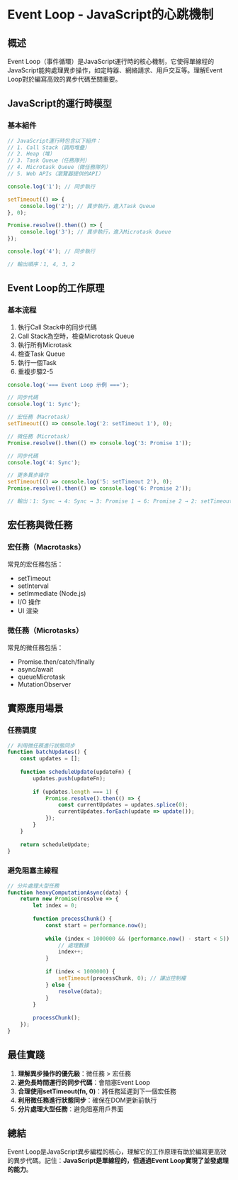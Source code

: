 # Event Loop - JavaScript的心跳機制

## 概述

Event Loop（事件循環）是JavaScript運行時的核心機制，它使得單線程的JavaScript能夠處理異步操作，如定時器、網絡請求、用戶交互等。理解Event Loop對於編寫高效的異步代碼至關重要。

## JavaScript的運行時模型

### 基本組件

```javascript
// JavaScript運行時包含以下組件：
// 1. Call Stack（調用堆疊）
// 2. Heap（堆）
// 3. Task Queue（任務隊列）
// 4. Microtask Queue（微任務隊列）
// 5. Web APIs（瀏覽器提供的API）

console.log('1'); // 同步執行

setTimeout(() => {
    console.log('2'); // 異步執行，進入Task Queue
}, 0);

Promise.resolve().then(() => {
    console.log('3'); // 異步執行，進入Microtask Queue
});

console.log('4'); // 同步執行

// 輸出順序：1, 4, 3, 2
```

## Event Loop的工作原理

### 基本流程

1. 執行Call Stack中的同步代碼
2. Call Stack為空時，檢查Microtask Queue
3. 執行所有Microtask
4. 檢查Task Queue
5. 執行一個Task
6. 重複步驟2-5

```javascript
console.log('=== Event Loop 示例 ===');

// 同步代碼
console.log('1: Sync');

// 宏任務（Macrotask）
setTimeout(() => console.log('2: setTimeout 1'), 0);

// 微任務（Microtask）
Promise.resolve().then(() => console.log('3: Promise 1'));

// 同步代碼
console.log('4: Sync');

// 更多異步操作
setTimeout(() => console.log('5: setTimeout 2'), 0);
Promise.resolve().then(() => console.log('6: Promise 2'));

// 輸出：1: Sync → 4: Sync → 3: Promise 1 → 6: Promise 2 → 2: setTimeout 1 → 5: setTimeout 2
```

## 宏任務與微任務

### 宏任務（Macrotasks）

常見的宏任務包括：
- setTimeout
- setInterval  
- setImmediate (Node.js)
- I/O 操作
- UI 渲染

### 微任務（Microtasks）

常見的微任務包括：
- Promise.then/catch/finally
- async/await
- queueMicrotask
- MutationObserver

## 實際應用場景

### 任務調度

```javascript
// 利用微任務進行狀態同步
function batchUpdates() {
    const updates = [];
    
    function scheduleUpdate(updateFn) {
        updates.push(updateFn);
        
        if (updates.length === 1) {
            Promise.resolve().then(() => {
                const currentUpdates = updates.splice(0);
                currentUpdates.forEach(update => update());
            });
        }
    }
    
    return scheduleUpdate;
}
```

### 避免阻塞主線程

```javascript
// 分片處理大型任務
function heavyComputationAsync(data) {
    return new Promise(resolve => {
        let index = 0;
        
        function processChunk() {
            const start = performance.now();
            
            while (index < 1000000 && (performance.now() - start < 5)) {
                // 處理數據
                index++;
            }
            
            if (index < 1000000) {
                setTimeout(processChunk, 0); // 讓出控制權
            } else {
                resolve(data);
            }
        }
        
        processChunk();
    });
}
```

## 最佳實踐

1. **理解異步操作的優先級**：微任務 > 宏任務
2. **避免長時間運行的同步代碼**：會阻塞Event Loop
3. **合理使用setTimeout(fn, 0)**：將任務延遲到下一個宏任務
4. **利用微任務進行狀態同步**：確保在DOM更新前執行
5. **分片處理大型任務**：避免阻塞用戶界面

## 總結

Event Loop是JavaScript異步編程的核心，理解它的工作原理有助於編寫更高效的異步代碼。記住：**JavaScript是單線程的，但通過Event Loop實現了並發處理的能力**。